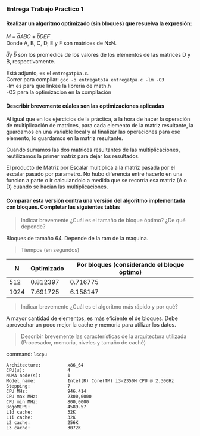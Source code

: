 ### Entrega Trabajo Practico 1

#### Realizar un algoritmo optimizado (sin bloques) que resuelva la expresión:  

𝑀 = 𝑑̅𝐴𝐵𝐶 + 𝑏̅𝐷𝐸𝐹  
Donde A, B, C, D, E y F son matrices de NxN.  

𝑑̅y 𝑏̅ son los promedios de los valores
de los elementos de las matrices D y B, respectivamente.

Está adjunto, es el `entregatp1a.c`.  
Correr para compilar: `gcc -o entregatp1a entregatpa.c -lm -O3`  
-lm es para que linkee la libreria de math.h  
-O3 para la optimizacion en la compilación

#### Describir brevemente cúales son las optimizaciones aplicadas
Al igual que en los ejercicios de la práctica, a la hora de hacer la operación de multiplicación de matrices, para cada elemento de la matriz resultante, la guardamos en una variable local y al finalizar las operaciones para ese elemento, lo guardamos en la matriz resultante.

Cuando sumamos las dos matrices resultantes de las multiplicaciones, reutilizamos la primer matriz para dejar los resultados.

El producto de Matriz por Escalar multiplica a la matriz pasada por el escalar pasado por parametro. No hubo diferencia entre hacerlo en una funcion a parte o ir calculandolo a medida que se recorria esa matriz (A o D) cuando se hacían las multiplicaciones.  


#### Comparar esta versión contra una versión del algoritmo implementada con bloques. Completar las siguientes tablas

>Indicar brevemente ¿Cuál es el tamaño de bloque
óptimo? ¿De qué depende?

Bloques de tamaño 64. Depende de la ram de la maquina.

> Tiempos (en segundos)

N | Optimizado | Por bloques (considerando el bloque óptimo)
--- | --- | ---
512 | 0.812397 | 0.716775
1024 | 7.691725 | 6.158147

> Indicar brevemente ¿Cuál es el algoritmo más
rápido y por qué?

A mayor cantidad de elementos, es más eficiente el de bloques. Debe aprovechar un poco mejor la cache y memoria para utilizar los datos.

> Describir brevemente las características de la arquitectura
utilizada (Procesador, memoria, niveles y tamaño de caché)

command: `lscpu`

```
Architecture:          x86_64
CPU(s):                4
NUMA node(s):          1
Model name:            Intel(R) Core(TM) i3-2350M CPU @ 2.30GHz
Stepping:              7
CPU MHz:               946.414
CPU max MHz:           2300,0000
CPU min MHz:           800,0000
BogoMIPS:              4589.57
L1d cache:             32K
L1i cache:             32K
L2 cache:              256K
L3 cache:              3072K
```
